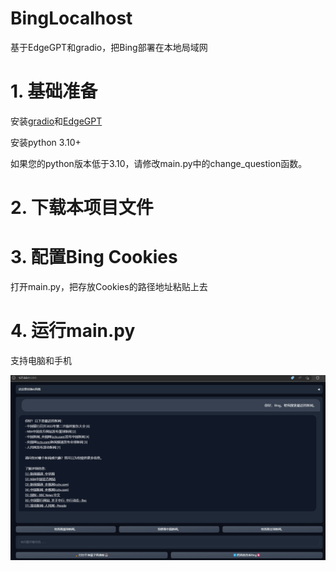 # BingLocalhost
基于EdgeGPT和gradio，把Bing部署在本地局域网

# 1. 基础准备
安装[gradio](https://github.com/gradio-app/gradio)和[EdgeGPT](https://github.com/acheong08/EdgeGPT)

安装python 3.10+

如果您的python版本低于3.10，请修改main.py中的change_question函数。

# 2. 下载本项目文件

# 3. 配置Bing Cookies
打开main.py，把存放Cookies的路径地址粘贴上去

# 4. 运行main.py
支持电脑和手机

![preview](/preview.png)

